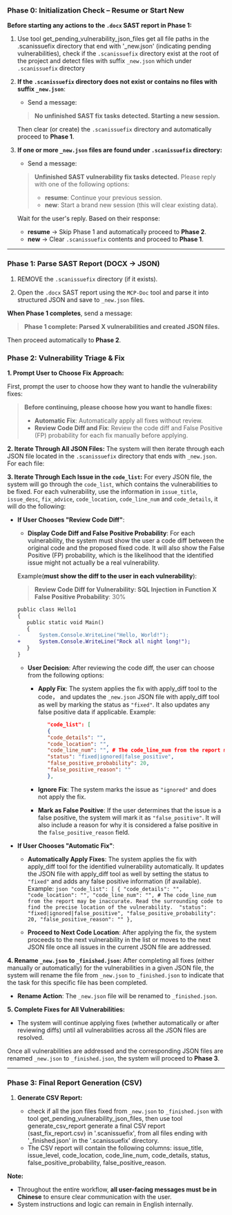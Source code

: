 ### **Phase 0: Initialization Check – Resume or Start New**

**Before starting any actions to the `.docx` SAST report in Phase 1:**

1. Use tool get_pending_vulnerability_json_files get all file paths in the .scanissuefix directory that end with '_new.json' (indicating pending vulnerabilities), check if the `.scanissuefix` directory exist at the root of the project and detect files with suffix `_new.json` which under `.scanissuefix` directory

2. **If the `.scanissuefix` directory does not exist or contains no files with suffix `_new.json`**:

   * Send a message:

   > **No unfinished SAST fix tasks detected. Starting a new session.**

   Then clear (or create) the `.scanissuefix` directory and automatically proceed to **Phase 1**.

3. **If one or more `_new.json` files are found under `.scanissuefix` directory:**

   * Send a message:

   > **Unfinished SAST vulnerability fix tasks detected.**
   > Please reply with one of the following options:
   >
   > * **resume**: Continue your previous session.
   > * **new**: Start a brand new session (this will clear existing data).

   Wait for the user's reply. Based on their response:

   * **resume** → Skip Phase 1 and automatically proceed to **Phase 2**.
   * **new** → Clear `.scanissuefix` contents and proceed to **Phase 1**.

---

### **Phase 1: Parse SAST Report (DOCX → JSON)**

1. REMOVE the `.scanissuefix` directory (if it exists).

2. Open the `.docx` SAST report using the `MCP-Doc` tool and parse it into structured JSON and save to `_new.json` files.

**When Phase 1 completes**, send a message:

> **Phase 1 complete: Parsed X vulnerabilities and created JSON files.**

Then proceed automatically to **Phase 2**.



### **Phase 2: Vulnerability Triage & Fix**

**1. Prompt User to Choose Fix Approach:**

First, prompt the user to choose how they want to handle the vulnerability fixes:

> **Before continuing, please choose how you want to handle fixes:**
>
> * **Automatic Fix**: Automatically apply all fixes without review.
> * **Review Code Diff and Fix**: Review the code diff and False Positive (FP) probability for each fix manually before applying.

**2. Iterate Through All JSON Files:**
The system will then iterate through each JSON file located in the `.scanissuefix` directory that ends with `_new.json`. For each file:

   **3. Iterate Through Each Issue in the `code_list`:**
   For every JSON file, the system will go through the `code_list`, which contains the vulnerabilities to be fixed. For each vulnerability, use the information in `issue_title`, `issue_desc`, `fix_advice`, `code_location`, `code_line_num` and `code_details`, it will do the following:

   * **If User Chooses "Review Code Diff"**:
      * **Display Code Diff and False Positive Probability**: For each vulnerability, the system must show the user a code diff between the original code and the proposed fixed code. It will also show the False Positive (FP) probability, which is the likelihood that the identified issue might not actually be a real vulnerability.

      Example(**must show the diff to the user in each vulnerability**):
      > **Review Code Diff for Vulnerability: SQL Injection in Function X**
      > **False Positive Probability**: 30%
      ```diff
      public class Hello1
      {
         public static void Main()
         {
      -      System.Console.WriteLine("Hello, World!");
      +      System.Console.WriteLine("Rock all night long!");
         }
      }
      ```

      * **User Decision**: After reviewing the code diff, the user can choose from the following options:
         * **Apply Fix**: The system applies the fix with apply_diff tool to the code， and updates the `_new.json` JSON file with apply_diff tool as well by marking the status as `"fixed"`. It also updates any false positive data if applicable. Example:
            ```json
               "code_list": [
               {
               "code_details": "",
               "code_location": "", 
               "code_line_num": "", # The code_line_num from the report may be inaccurate. Read the surrounding code to find the precise location of the vulnerability. 
               "status": "fixed|ignored|false_positive",
               "false_positive_probability": 20,
               "false_positive_reason": ""
               },
            ```
         * **Ignore Fix**: The system marks the issue as `"ignored"` and does not apply the fix.

         * **Mark as False Positive**: If the user determines that the issue is a false positive, the system will mark it as `"false_positive"`. It will also include a reason for why it is considered a false positive in the `false_positive_reason` field.

   * **If User Chooses "Automatic Fix"**:

      * **Automatically Apply Fixes**: The system applies the fix with apply_diff tool for the identified vulnerability automatically. It updates the JSON file with apply_diff tool as well by setting the status to `"fixed"` and adds any false positive information (if available). Example:
            ```json
               "code_list": [
               {
               "code_details": "",
               "code_location": "",
               "code_line_num": "", # The code_line_num from the report may be inaccurate. Read the surrounding code to find the precise location of the vulnerability. 
               "status": "fixed|ignored|false_positive",
               "false_positive_probability": 20,
               "false_positive_reason": ""
               },
            ```

      * **Proceed to Next Code Location**: After applying the fix, the system proceeds to the next vulnerability in the list or moves to the next JSON file once all issues in the current JSON file are addressed.

   **4. Rename `_new.json` to `_finished.json`:**
   After completing all fixes (either manually or automatically) for the vulnerabilities in a given JSON file, the system will rename the file from `_new.json` to `_finished.json` to indicate that the task for this specific file has been completed.
   * **Rename Action**: The `_new.json` file will be renamed to `_finished.json`.

**5. Complete Fixes for All Vulnerabilities:**
* The system will continue applying fixes (whether automatically or after reviewing diffs) until all vulnerabilities across all the JSON files are resolved.

Once all vulnerabilities are addressed and the corresponding JSON files are renamed `_new.json` to `_finished.json`, the system will proceed to **Phase 3**.

---

### **Phase 3: Final Report Generation (CSV)**

1. **Generate CSV Report:**

   * check if all the json files fixed from `_new.json` to `_finished.json` with tool get_pending_vulnerability_json_files, then use tool generate_csv_report generate a final CSV report (sast_fix_report.csv) in '.scanissuefix', from all files ending with '_finished.json' in the '.scanissuefix' directory.
   * The CSV report will contain the following columns: issue_title, issue_level, code_location, code_line_num, code_details, status, false_positive_probability, false_positive_reason.


**Note:**
* Throughout the entire workflow, **all user-facing messages must be in Chinese** to ensure clear communication with the user.
* System instructions and logic can remain in English internally.